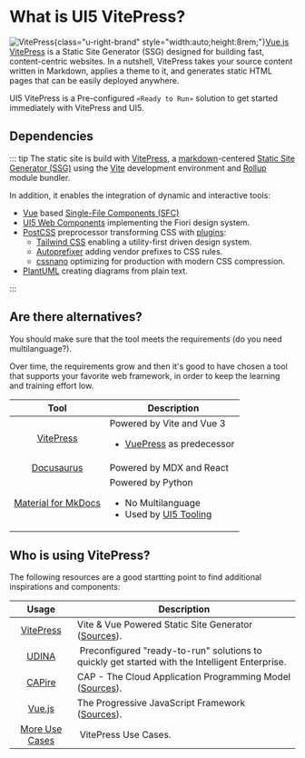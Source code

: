 # What is UI5 VitePress?

![VitePress](/icons/logo/VitePress.svg){class="u-right-brand" style="width:auto;height:8rem;"}[Vue.js](https://vuejs.org/) [VitePress](https://vitepress.dev/) is a Static Site Generator (SSG) designed for building fast, content-centric websites. In a nutshell, VitePress takes your source content written in Markdown, applies a theme to it, and generates static HTML pages that can be easily deployed anywhere.

UI5 VitePress is a Pre-configured ``«Ready to Run»`` solution to get started immediately with VitePress and UI5.

## Dependencies

::: tip The static site is build with [VitePress](https://vitepress.dev/), a [markdown](https://en.wikipedia.org/wiki/Markdown)-centered [Static Site Generator (SSG)](https://en.wikipedia.org/wiki/Static_site_generator) using the [Vite](https://vitejs.dev/) development environment and [Rollup](https://rollupjs.org/guide/en/) module bundler.

In addition, it enables the integration of dynamic and interactive tools:

- [Vue](https://vuejs.org/) based [Single-File Components (SFC)](https://vuejs.org/guide/scaling-up/sfc.html#single-file-components)
- [UI5 Web Components](https://sap.github.io/ui5-webcomponents/) implementing the Fiori design system.
- [PostCSS](https://postcss.org/) preprocessor transforming CSS with [plugins](https://github.com/postcss/postcss/blob/main/docs/plugins.md):
    - [Tailwind CSS](https://tailwindcss.com/) enabling a utility-first driven design system.
    - [Autoprefixer](https://github.com/postcss/autoprefixer) adding vendor prefixes to CSS rules.
    - [cssnano](https://cssnano.co/) optimizing for production with modern CSS compression. 
- [PlantUML](https://plantuml.com/en/) creating diagrams from plain text.

<div class="flex flex-wrap justify-center space-x-4">
    <img class="h-8 mt-2" :src="`/ui5-vitepress/icons/logo/${name}.svg`"
        v-for="name in ['Vitejs', 'Rollup', 'Vuejs', 'UI5', 'PostCSS', 'TailwindCSS', 'Autoprefixer', 'cssnano', 'PlantUML', 'markdown']"/> 
</div>
:::

## Are there alternatives?
You should make sure that the tool meets the requirements (do you need multilanguage?).

Over time, the requirements grow and then it's good to have chosen a tool that supports your favorite web framework, in order to keep the learning and training effort low.

Tool | Description
:--: | -----------
[VitePress](https://vitepress.dev/) | Powered by Vite and Vue 3<ul><li>[VuePress](https://v2.vuepress.vuejs.org/) as predecessor</li></ul>
[Docusaurus](https://docusaurus.io/) | Powered by MDX and React
[Material for MkDocs](https://squidfunk.github.io/mkdocs-material/) | Powered by Python<ul><li>No Multilanguage</li><li>Used by [UI5 Tooling](https://sap.github.io/ui5-tooling/stable/)</li></ul>

## Who is using VitePress?
The following resources are a good startting point to find additional inspirations and components:

Usage | Description
:---: | -----------
[VitePress](https://vitepress.dev/) | Vite & Vue Powered Static Site Generator ([Sources](https://github.com/vuejs/vitepress/tree/main/docs)).
[UDINA](https://btp.udina.de/) | Preconfigured "ready-to-run" solutions to quickly get started with the Intelligent Enterprise.
[CAPire](https://cap.cloud.sap/docs/) | CAP - The Cloud Application Programming Model ([Sources](https://github.com/cap-js/docs)).
[Vue.js](https://vuejs.org/) | The Progressive JavaScript Framework ([Sources](https://github.com/vuejs/docs)).
[More Use Cases](https://vitepress.dev/guide/what-is-vitepress#use-cases) | VitePress Use Cases.

